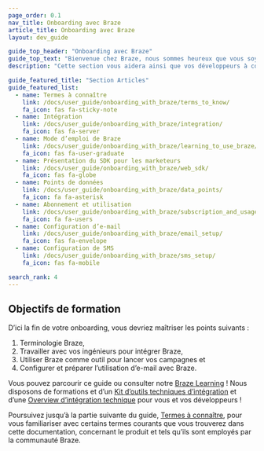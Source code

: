 ```yaml
---
page_order: 0.1
nav_title: Onboarding avec Braze
article_title: Onboarding avec Braze
layout: dev_guide

guide_top_header: "Onboarding avec Braze"
guide_top_text: "Bienvenue chez Braze, nous sommes heureux que vous soyez là ! Cette section vous aidera ainsi que vos développeurs à configurer et utiliser Braze pour créer des liens forts et durables entre vous et vos clients. À présent, vous devez disposer d’un certain nombre d’outils de communication avec les équipes de Braze. <br> <br> Ce guide est conçu à la fois pour compléter un onboarding entièrement guidé et préconiser des mesures que vous pouvez prendre de façon autonome."
description: "Cette section vous aidera ainsi que vos développeurs à configurer et utiliser Braze pour créer des liens forts et durables entre vous et vos clients ! Ce guide est conçu à la fois pour compléter un onboarding entièrement guidé et préconiser des mesures que vous pouvez prendre de façon autonome."

guide_featured_title: "Section Articles"
guide_featured_list:
  - name: Termes à connaître
    link: /docs/user_guide/onboarding_with_braze/terms_to_know/
    fa_icon: fas fa-sticky-note
  - name: Intégration
    link: /docs/user_guide/onboarding_with_braze/integration/
    fa_icon: fas fa-server
  - name: Mode d’emploi de Braze
    link: /docs/user_guide/onboarding_with_braze/learning_to_use_braze/
    fa_icon: fas fa-user-graduate
  - name: Présentation du SDK pour les marketeurs
    link: /docs/user_guide/onboarding_with_braze/web_sdk/
    fa_icon: fas fa-globe
  - name: Points de données
    link: /docs/user_guide/onboarding_with_braze/data_points/
    fa_icon: fa fa-asterisk
  - name: Abonnement et utilisation
    link: /docs/user_guide/onboarding_with_braze/subscription_and_usage/
    fa_icon: fa fa-users
  - name: Configuration d’e-mail
    link: /docs/user_guide/onboarding_with_braze/email_setup/
    fa_icon: fas fa-envelope
  - name: Configuration de SMS
    link: /docs/user_guide/onboarding_with_braze/sms_setup/
    fa_icon: fas fa-mobile

search_rank: 4
---
```


## Objectifs de formation

D’ici la fin de votre onboarding, vous devriez maîtriser les points suivants :

1. Terminologie Braze,
2. Travailler avec vos ingénieurs pour intégrer Braze,
3. Utiliser Braze comme outil pour lancer vos campagnes et
4. Configurer et préparer l’utilisation d’e-mail avec Braze.

Vous pouvez parcourir ce guide ou consulter notre [Braze Learning](https://learning.braze.com) ! Nous disposons de formations et d’un [Kit d’outils techniques d’intégration](https://learning.braze.com/technical-integration-checklists-and-toolkits) et d’une [Overview d’intégration technique](https://learning.braze.com/quick-overview-technical-integration) pour vous et vos développeurs !

Poursuivez jusqu’à la partie suivante du guide, [Termes à connaître]({{site.baseurl}}/user_guide/onboarding_with_braze/terms_to_know/), pour vous familiariser avec certains termes courants que vous trouverez dans cette documentation, concernant le produit et tels qu’ils sont employés par la communauté Braze.

<br> 
